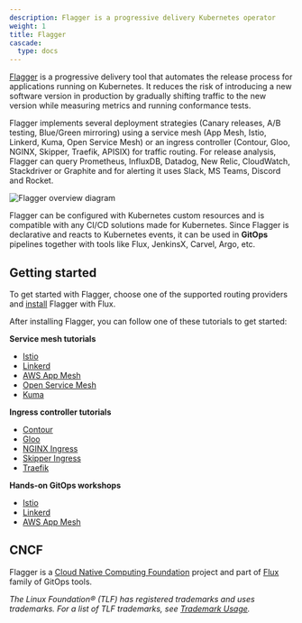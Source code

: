 ```yaml
---
description: Flagger is a progressive delivery Kubernetes operator
weight: 1
title: Flagger
cascade:
  type: docs
---
```


[Flagger](https://github.com/fluxcd/flagger) is a progressive delivery tool that automates the release
process for applications running on Kubernetes. It reduces the risk of introducing a new software
version in production by gradually shifting traffic to the new version while measuring metrics
and running conformance tests.

Flagger implements several deployment strategies (Canary releases, A/B testing, Blue/Green mirroring)
using a service mesh (App Mesh, Istio, Linkerd, Kuma, Open Service Mesh)
or an ingress controller (Contour, Gloo, NGINX, Skipper, Traefik, APISIX) for traffic routing.
For release analysis, Flagger can query Prometheus, InfluxDB, Datadog, New Relic, CloudWatch, Stackdriver
or Graphite and for alerting it uses Slack, MS Teams, Discord and Rocket.

![Flagger overview diagram](/img/diagrams/flagger-overview.png)

Flagger can be configured with Kubernetes custom resources and is compatible with
any CI/CD solutions made for Kubernetes. Since Flagger is declarative and reacts to Kubernetes events,
it can be used in **GitOps** pipelines together with tools like Flux, JenkinsX, Carvel, Argo, etc.

## Getting started

To get started with Flagger, choose one of the supported routing providers and
[install](install/flagger-install-with-flux.md) Flagger with Flux.

After installing Flagger, you can follow one of these tutorials to get started:

**Service mesh tutorials**

* [Istio](tutorials/istio-progressive-delivery.md)
* [Linkerd](tutorials/linkerd-progressive-delivery.md)
* [AWS App Mesh](tutorials/appmesh-progressive-delivery.md)
* [Open Service Mesh](tutorials/osm-progressive-delivery.md)
* [Kuma](tutorials/kuma-progressive-delivery.md)

**Ingress controller tutorials**

* [Contour](tutorials/contour-progressive-delivery.md)
* [Gloo](tutorials/gloo-progressive-delivery.md)
* [NGINX Ingress](tutorials/nginx-progressive-delivery.md)
* [Skipper Ingress](tutorials/skipper-progressive-delivery.md)
* [Traefik](tutorials/traefik-progressive-delivery.md)

**Hands-on GitOps workshops**

* [Istio](https://github.com/stefanprodan/gitops-istio)
* [Linkerd](https://helm.workshop.flagger.dev)
* [AWS App Mesh](https://eks.handson.flagger.dev)

## CNCF

Flagger is a [Cloud Native Computing Foundation](https://cncf.io/) project
and part of [Flux](/) family of GitOps tools.

_The Linux Foundation® (TLF) has registered trademarks and uses trademarks.
For a list of TLF trademarks, see [Trademark Usage](https://www.linuxfoundation.org/trademark-usage)._
